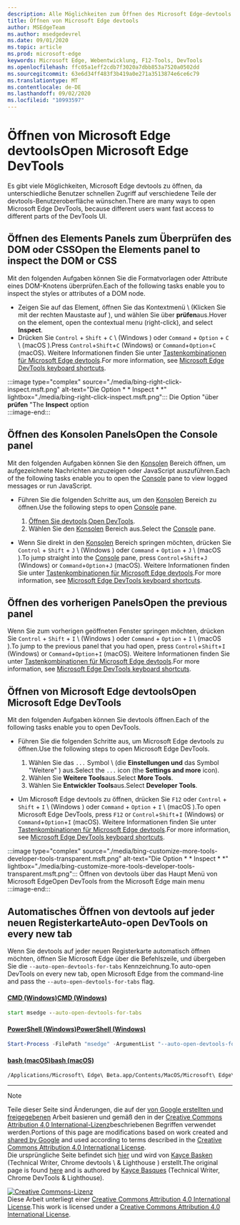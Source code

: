 ```yaml
---
description: Alle Möglichkeiten zum Öffnen des Microsoft Edge-devtools
title: Öffnen von Microsoft Edge devtools
author: MSEdgeTeam
ms.author: msedgedevrel
ms.date: 09/01/2020
ms.topic: article
ms.prod: microsoft-edge
keywords: Microsoft Edge, Webentwicklung, F12-Tools, DevTools
ms.openlocfilehash: ffc05a1eff2cdb7f3020a7dbb853a7520a0502dd
ms.sourcegitcommit: 63e6d34ff483f3b419a0e271a3513874e6ce6c79
ms.translationtype: MT
ms.contentlocale: de-DE
ms.lasthandoff: 09/02/2020
ms.locfileid: "10993597"
---
```

<!-- Copyright Kayce Basques 

   Licensed under the Apache License, Version 2.0 (the "License");
   you may not use this file except in compliance with the License.
   You may obtain a copy of the License at

       https://www.apache.org/licenses/LICENSE-2.0

   Unless required by applicable law or agreed to in writing, software
   distributed under the License is distributed on an "AS IS" BASIS,
   WITHOUT WARRANTIES OR CONDITIONS OF ANY KIND, either express or implied.
   See the License for the specific language governing permissions and
   limitations under the License. -->

# <span data-ttu-id="25cfa-104">Öffnen von Microsoft Edge devtools</span><span class="sxs-lookup"><span data-stu-id="25cfa-104">Open Microsoft Edge DevTools</span></span>  

<span data-ttu-id="25cfa-105">Es gibt viele Möglichkeiten, Microsoft Edge devtools zu öffnen, da unterschiedliche Benutzer schnellen Zugriff auf verschiedene Teile der devtools-Benutzeroberfläche wünschen.</span><span class="sxs-lookup"><span data-stu-id="25cfa-105">There are many ways to open Microsoft Edge DevTools, because different users want fast access to different parts of the DevTools UI.</span></span>  

## <span data-ttu-id="25cfa-106">Öffnen des Elements Panels zum Überprüfen des DOM oder CSS</span><span class="sxs-lookup"><span data-stu-id="25cfa-106">Open the Elements panel to inspect the DOM or CSS</span></span>  

<span data-ttu-id="25cfa-107">Mit den folgenden Aufgaben können Sie die Formatvorlagen oder Attribute eines DOM-Knotens überprüfen.</span><span class="sxs-lookup"><span data-stu-id="25cfa-107">Each of the following tasks enable you to inspect the styles or attributes of a DOM node.</span></span>

*   <span data-ttu-id="25cfa-108">Zeigen Sie auf das Element, öffnen Sie das Kontextmenü \ (Klicken Sie mit der rechten Maustaste auf \), und wählen Sie über **prüfen**aus.</span><span class="sxs-lookup"><span data-stu-id="25cfa-108">Hover on the element, open the contextual menu \(right-click\), and select **Inspect**.</span></span>  
*   <span data-ttu-id="25cfa-109">Drücken Sie `Control` + `Shift` + `C` \ (Windows \) oder `Command` + `Option` + `C` \ (macOS \).</span><span class="sxs-lookup"><span data-stu-id="25cfa-109">Press `Control`+`Shift`+`C` \(Windows\) or `Command`+`Option`+`C` \(macOS\).</span></span>  <span data-ttu-id="25cfa-110">Weitere Informationen finden Sie unter [Tastenkombinationen für Microsoft Edge devtools][DevToolsShortcuts].</span><span class="sxs-lookup"><span data-stu-id="25cfa-110">For more information, see [Microsoft Edge DevTools keyboard shortcuts][DevToolsShortcuts].</span></span>  

:::image type="complex" source="./media/bing-right-click-inspect.msft.png" alt-text="Die Option \* \* Inspect \* \*" lightbox="./media/bing-right-click-inspect.msft.png":::
   <span data-ttu-id="25cfa-112">Die Option "über **prüfen** "</span><span class="sxs-lookup"><span data-stu-id="25cfa-112">The **Inspect** option</span></span>  
:::image-end:::  

<!--See [Get Started With Viewing And Changing CSS][GetStartedCSS].  -->  

## <span data-ttu-id="25cfa-113">Öffnen des Konsolen Panels</span><span class="sxs-lookup"><span data-stu-id="25cfa-113">Open the Console panel</span></span>  

<span data-ttu-id="25cfa-114">Mit den folgenden Aufgaben können Sie den [Konsolen][DevToolsConsoleIndex] Bereich öffnen, um aufgezeichnete Nachrichten anzuzeigen oder JavaScript auszuführen.</span><span class="sxs-lookup"><span data-stu-id="25cfa-114">Each of the following tasks enable you to open the [Console][DevToolsConsoleIndex] pane to view logged messages or run JavaScript.</span></span>  

*   <span data-ttu-id="25cfa-115">Führen Sie die folgenden Schritte aus, um den [Konsolen][DevToolsConsoleIndex] Bereich zu öffnen.</span><span class="sxs-lookup"><span data-stu-id="25cfa-115">Use the following steps to open [Console][DevToolsConsoleIndex] pane.</span></span>  
    
    1.  <span data-ttu-id="25cfa-116">[Öffnen Sie devtools](#open-microsoft-edge-devtools).</span><span class="sxs-lookup"><span data-stu-id="25cfa-116">[Open DevTools](#open-microsoft-edge-devtools).</span></span>  
    1.  <span data-ttu-id="25cfa-117">Wählen Sie den [Konsolen][DevToolsConsoleIndex] Bereich aus.</span><span class="sxs-lookup"><span data-stu-id="25cfa-117">Select the [Console][DevToolsConsoleIndex] pane.</span></span>  

*   <span data-ttu-id="25cfa-118">Wenn Sie direkt in den [Konsolen][DevToolsConsoleIndex] Bereich springen möchten, drücken Sie `Control` + `Shift` + `J` \ (Windows \) oder `Command` + `Option` + `J` \ (macOS \).</span><span class="sxs-lookup"><span data-stu-id="25cfa-118">To jump straight into the [Console][DevToolsConsoleIndex] pane, press `Control`+`Shift`+`J` \(Windows\) or `Command`+`Option`+`J` \(macOS\).</span></span>  <span data-ttu-id="25cfa-119">Weitere Informationen finden Sie unter [Tastenkombinationen für Microsoft Edge devtools][DevToolsShortcuts].</span><span class="sxs-lookup"><span data-stu-id="25cfa-119">For more information, see [Microsoft Edge DevTools keyboard shortcuts][DevToolsShortcuts].</span></span>  

<!--See [Get Started With The Console][ConsoleGetStarted].  -->

## <span data-ttu-id="25cfa-120">Öffnen des vorherigen Panels</span><span class="sxs-lookup"><span data-stu-id="25cfa-120">Open the previous panel</span></span>  

<span data-ttu-id="25cfa-121">Wenn Sie zum vorherigen geöffneten Fenster springen möchten, drücken Sie `Control` + `Shift` + `I` \ (Windows \) oder `Command` + `Option` + `I` \ (macOS \).</span><span class="sxs-lookup"><span data-stu-id="25cfa-121">To jump to the previous panel that you had open, press `Control`+`Shift`+`I` \(Windows\) or `Command`+`Option`+`I` \(macOS\).</span></span>  <span data-ttu-id="25cfa-122">Weitere Informationen finden Sie unter [Tastenkombinationen für Microsoft Edge devtools][DevToolsShortcuts].</span><span class="sxs-lookup"><span data-stu-id="25cfa-122">For more information, see [Microsoft Edge DevTools keyboard shortcuts][DevToolsShortcuts].</span></span>  

## <span data-ttu-id="25cfa-123">Öffnen von Microsoft Edge devtools</span><span class="sxs-lookup"><span data-stu-id="25cfa-123">Open Microsoft Edge DevTools</span></span>  

<span data-ttu-id="25cfa-124">Mit den folgenden Aufgaben können Sie devtools öffnen.</span><span class="sxs-lookup"><span data-stu-id="25cfa-124">Each of the following tasks enable you to open DevTools.</span></span>  

*   <span data-ttu-id="25cfa-125">Führen Sie die folgenden Schritte aus, um Microsoft Edge devtools zu öffnen.</span><span class="sxs-lookup"><span data-stu-id="25cfa-125">Use the following steps to open Microsoft Edge DevTools.</span></span>  
    
    1.  <span data-ttu-id="25cfa-126">Wählen Sie das  `...` Symbol \ (die **Einstellungen und** das Symbol "Weitere" \) aus.</span><span class="sxs-lookup"><span data-stu-id="25cfa-126">Select the  `...` icon \(the **Settings and more** icon\).</span></span>  
    1.  <span data-ttu-id="25cfa-127">Wählen Sie **Weitere Tools**aus.</span><span class="sxs-lookup"><span data-stu-id="25cfa-127">Select **More Tools**.</span></span>  
    1.  <span data-ttu-id="25cfa-128">Wählen Sie **Entwickler Tools**aus.</span><span class="sxs-lookup"><span data-stu-id="25cfa-128">Select **Developer Tools**.</span></span>  
    
*   <span data-ttu-id="25cfa-129">Um Microsoft Edge devtools zu öffnen, drücken Sie `F12` oder `Control` + `Shift` + `I` \ (Windows \) oder `Command` + `Option` + `I` \ (macOS \).</span><span class="sxs-lookup"><span data-stu-id="25cfa-129">To open Microsoft Edge DevTools, press `F12` or `Control`+`Shift`+`I` \(Windows\) or `Command`+`Option`+`I` \(macOS\).</span></span>  <span data-ttu-id="25cfa-130">Weitere Informationen finden Sie unter [Tastenkombinationen für Microsoft Edge devtools][DevToolsShortcuts].</span><span class="sxs-lookup"><span data-stu-id="25cfa-130">For more information, see [Microsoft Edge DevTools keyboard shortcuts][DevToolsShortcuts].</span></span>  

:::image type="complex" source="./media/bing-customize-more-tools-developer-tools-transparent.msft.png" alt-text="Die Option \* \* Inspect \* \*" lightbox="./media/bing-customize-more-tools-developer-tools-transparent.msft.png":::
   <span data-ttu-id="25cfa-132">Öffnen von devtools über das Haupt Menü von Microsoft Edge</span><span class="sxs-lookup"><span data-stu-id="25cfa-132">Open DevTools from the Microsoft Edge main menu</span></span>  
:::image-end:::  

## <span data-ttu-id="25cfa-133">Automatisches Öffnen von devtools auf jeder neuen Registerkarte</span><span class="sxs-lookup"><span data-stu-id="25cfa-133">Auto-open DevTools on every new tab</span></span>  

<span data-ttu-id="25cfa-134">Wenn Sie devtools auf jeder neuen Registerkarte automatisch öffnen möchten, öffnen Sie Microsoft Edge über die Befehlszeile, und übergeben Sie die `--auto-open-devtools-for-tabs` Kennzeichnung.</span><span class="sxs-lookup"><span data-stu-id="25cfa-134">To auto-open DevTools on every new tab, open Microsoft Edge from the command-line and pass the `--auto-open-devtools-for-tabs` flag.</span></span>  

#### [<span data-ttu-id="25cfa-135">CMD (Windows)</span><span class="sxs-lookup"><span data-stu-id="25cfa-135">CMD (Windows)</span></span>](#tab/cmd-windows/)  

<a id="selenium-tools-install"></a>  

```cmd
start msedge --auto-open-devtools-for-tabs
```  

#### [<span data-ttu-id="25cfa-136">PowerShell (Windows)</span><span class="sxs-lookup"><span data-stu-id="25cfa-136">PowerShell (Windows)</span></span>](#tab/powershell-windows/)  

<a id="selenium-tools-install"></a>  

```powershell
Start-Process -FilePath "msedge" -ArgumentList "--auto-open-devtools-for-tabs"
```  

#### [<span data-ttu-id="25cfa-137">bash (macOS)</span><span class="sxs-lookup"><span data-stu-id="25cfa-137">bash (macOS)</span></span>](#tab/bash-macos/)  

<a id="selenium-tools-install"></a>  

```bash
/Applications/Microsoft\ Edge\ Beta.app/Contents/MacOS/Microsoft\ Edge\ Beta --auto-open-devtools-for-tabs
```  

* * *  

<!-- links -->  

[DevToolsConsoleIndex]: ./console/index.md "Übersicht über die Konsole | Microsoft docs"  
[DevtoolsShortcuts]: ./shortcuts.md "Microsoft Edge devtools-Tastenkombinationen – Microsoft docs"  

<!--[ConsoleGetStarted]: /microsoft-edge/devtools-guide-chromium/console/get-started ""  -->  
<!--[GetStartedCSS]: /microsoft-edge/devtools-guide-chromium/css "CSS"  -->

> [!NOTE]
> <span data-ttu-id="25cfa-140">Teile dieser Seite sind Änderungen, die auf der [von Google erstellten und freigegebenen][GoogleSitePolicies] Arbeit basieren und gemäß den in der [Creative Commons Attribution 4,0 International-Lizenz][CCA4IL]beschriebenen Begriffen verwendet werden.</span><span class="sxs-lookup"><span data-stu-id="25cfa-140">Portions of this page are modifications based on work created and [shared by Google][GoogleSitePolicies] and used according to terms described in the [Creative Commons Attribution 4.0 International License][CCA4IL].</span></span>  
> <span data-ttu-id="25cfa-141">Die ursprüngliche Seite befindet sich [hier](https://developers.google.com/web/tools/chrome-devtools/open) und wird von [Kayce Basken][KayceBasques] (Technical Writer, Chrome devtools \ & Lighthouse \) erstellt.</span><span class="sxs-lookup"><span data-stu-id="25cfa-141">The original page is found [here](https://developers.google.com/web/tools/chrome-devtools/open) and is authored by [Kayce Basques][KayceBasques] \(Technical Writer, Chrome DevTools \& Lighthouse\).</span></span>  

[![Creative Commons-Lizenz][CCby4Image]][CCA4IL]  
<span data-ttu-id="25cfa-143">Diese Arbeit unterliegt einer [Creative Commons Attribution 4.0 International License][CCA4IL].</span><span class="sxs-lookup"><span data-stu-id="25cfa-143">This work is licensed under a [Creative Commons Attribution 4.0 International License][CCA4IL].</span></span>  

[CCA4IL]: https://creativecommons.org/licenses/by/4.0  
[CCby4Image]: https://i.creativecommons.org/l/by/4.0/88x31.png  
[GoogleSitePolicies]: https://developers.google.com/terms/site-policies  
[KayceBasques]: https://developers.google.com/web/resources/contributors/kaycebasques  
